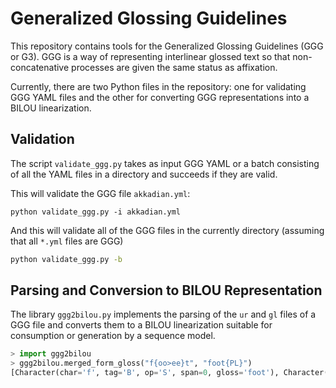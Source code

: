 # Generalized Glossing Guidelines

This repository contains tools for the Generalized Glossing Guidelines (GGG or G3). GGG is a way of representing interlinear glossed text so that non-concatenative processes are given the same status as affixation.

Currently, there are two Python files in the repository: one for validating GGG YAML files and the other for converting GGG representations into a BILOU linearization.

## Validation

The script `validate_ggg.py` takes as input GGG YAML or a batch consisting of all the YAML files in a directory and succeeds if they are valid.

This will validate the GGG file `akkadian.yml`:
```
python validate_ggg.py -i akkadian.yml
```

And this will validate all of the GGG files in the currently directory (assuming that all `*.yml` files are GGG)
```bash
python validate_ggg.py -b
```

## Parsing and Conversion to BILOU Representation

The library `ggg2bilou.py` implements the parsing of the `ur` and `gl` files of a GGG file and converts them to a BILOU linearization suitable for consumption or generation by a sequence model.

```python
> import ggg2bilou
> ggg2bilou.merged_form_gloss("f{oo>ee}t", "foot{PL}")
[Character(char='f', tag='B', op='S', span=0, gloss='foot'), Character(char='o', tag='I', op='D', span=0, gloss='foot'), Character(char='o', tag='I', op='D', span=0, gloss='foot'), Character(char='e', tag='B', op='A', span=1, gloss='PL'), Character(char='e', tag='L', op='A', span=1, gloss='PL'), Character(char='t', tag='L', op='S', span=0, gloss='foot')]
```